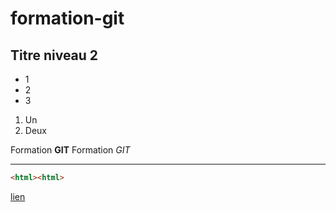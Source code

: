 # formation-git

## Titre niveau 2

+ 1
+ 2
+ 3

1. Un
2. Deux

Formation **GIT**
Formation *GIT*

---

```html
<html><html>
```

[lien](http://google.fr)